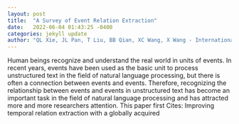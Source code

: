 ```yaml
---
layout: post
title:  "A Survey of Event Relation Extraction"
date:   2022-06-04 01:43:25 -0400
categories: jekyll update
author: "QL Xie, JL Pan, T Liu, BB Qian, XC Wang, X Wang - International Conference on , 2022"
---
```

Human beings recognize and understand the real world in units of events. In recent years, events have been used as the basic unit to process unstructured text in the field of natural language processing, but there is often a connection between events and events. Therefore, recognizing the relationship between events and events in unstructured text has become an important task in the field of natural language processing and has attracted more and more researchers  attention. This paper first  Cites: Improving temporal relation extraction with a globally acquired